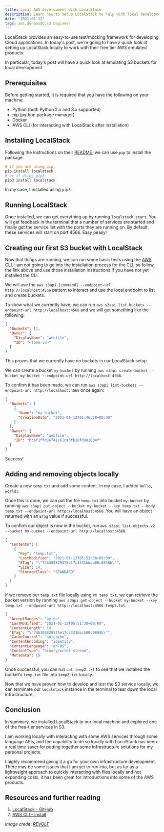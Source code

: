 ```yaml
---
title: Local AWS development with LocalStack
description: Learn how to setup LocalStack to help with local development emulating AWS products
date: "2021-01-12"
tags: aws,dynamodb,s3,beginner
---
```


LocalStack provides an easy-to-use test/mocking framework for developing Cloud applications. In today's post, we're going to have a quick look at setting up LocalStack locally to work with their free tier AWS emulated products.

In particular, today's post will have a quick look at emulating S3 buckets for local development.



## Prerequisites

Before getting started, it is required that you have the following on your machine:

- Python (both Python 2.x and 3.x supported)
- pip (python package manager)
- Docker
- AWS CLI (for interacting with LocalStack after installation)



## Installing LocalStack

Following the instructions on their [README](https://github.com/localstack/localstack#installing), we can use `pip` to install the package.

```s
# if you are using pip
pip install localstack
# or if using pip3
pip3 install localstack
```

In my case, I installed using `pip3`.



## Running LocalStack

Once installed, we can get everything up by running `localstack start`. You will get feedback in the terminal that a number of services are started and finally get the service list with the ports they are running on. By default, these services will start on port 4566. Easy peasy!



## Creating our first S3 bucket with LocalStack

Now that things are running, we can run some basic tests using the [AWS CLI](https://docs.aws.amazon.com/cli/latest/userguide/cli-chap-install.html). I am not going to go into the installation process for the CLI, so follow the link above and use those installation instructions if you have not yet installed the CLI.

We will use the `aws s3api [command] --endpoint-url http://localhost:4566` pattern to interact and use the local endpoint to list and create buckets.

To show what we currently have, we can run `aws s3api list-buckets --endpoint-url http://localhost:4566` and we will get something like the following:

```json
{
  "Buckets": [],
  "Owner": {
    "DisplayName": "webfile",
    "ID": "<some-id>"
  }
}
```

This proves that we currently have no buckets in our LocalStack setup.

We can create a bucket `my-bucket` by running `aws s3api create-bucket --bucket my-bucket --endpoint-url http://localhost:4566`.

To confirm it has been made, we can run `aws s3api list-buckets --endpoint-url http://localhost:4566` once again:

```json
{
  "Buckets": [
    {
      "Name": "my-bucket",
      "CreationDate": "2021-01-12T05:46:28+00:00"
    }
  ],
  "Owner": {
    "DisplayName": "webfile",
    "ID": "bcaf1ffd86f41161ca5fb16fd081034f"
  }
}
```

Success!



## Adding and removing objects locally

Create a new `temp.txt` and add some content. In my case, I added `Hello, world!`.

Once this is done, we can put the file `temp.txt` into bucket `my-bucket` by running `aws s3api put-object --bucket my-bucket --key temp.txt --body temp.txt --endpoint-url http://localhost:4566`. You will have an object returned with an `ETag` value if successful.

To confirm our object is now in the bucket, run `aws s3api list-objects-v2 --bucket my-bucket --endpoint-url http://localhost:4566`.

```json
{
  "Contents": [
    {
      "Key": "temp.txt",
      "LastModified": "2021-01-12T05:51:38+00:00",
      "ETag": "\"746308829575e17c3331bbcb00c0898b\"",
      "Size": 14,
      "StorageClass": "STANDARD"
    }
  ]
}
```

If we remove our `temp.txt` file locally using `rm temp.txt`, we can retrieve the bucket version by running `aws s3api get-object --bucket my-bucket --key temp.txt --endpoint-url http://localhost:4566 temp2.txt`.

```json
{
  "AcceptRanges": "bytes",
  "LastModified": "2021-01-12T05:51:38+00:00",
  "ContentLength": 14,
  "ETag": "\"746308829575e17c3331bbcb00c0898b\"",
  "CacheControl": "no-cache",
  "ContentEncoding": "identity",
  "ContentLanguage": "en-US",
  "ContentType": "binary/octet-stream",
  "Metadata": {}
}
```

Once successful, you can run `cat temp2.txt` to see that we installed the bucket's `temp.txt` file into `temp2.txt` locally.

Now that we have proven how to develop and test the S3 service locally, we can terminate our `localstack` instance in the terminal to tear down the local infrastructure.



## Conclusion

In summary, we installed LocalStack to our local machine and explored one of the free-tier services in S3.

I am working locally with interacting with some AWS services through some language APIs, and the capability to do so locally with LocalStack has been a real time saver for putting together some infrastructure solutions for my personal projects.

I highly recommend giving it a go for your own infrastructure development. There may be some issues that I am yet to run into, but as far as a lightweight approach to quickly interacting with files locally and not expending costs, it has been great for introductions into some of the AWS products.



## Resources and further reading

1. [LocalStack - GitHub](https://github.com/localstack/localstack)
2. [AWS CLI - Install](https://docs.aws.amazon.com/cli/latest/userguide/cli-chap-install.html)

_Image credit: [REVOLT](https://unsplash.com/@revolt)_